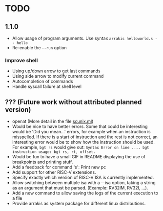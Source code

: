 # TODO

## 1.1.0

* Allow usage of program arguments. Use syntax `arrakis helloworld.s -- hello`
* Re-enable the `--run` option

### Improve shell

* Using up/down arrow to get last commands
* Using side arrow to modify current command
* Autocompletion of commands
* Handle syscall failure at shell level

## ??? (Future work without attributed planned version)

* openat (More detail in the file [scunix.ml](./arrakis/lib/syscall/scunix.ml))
* Would be nice to have better errors.
  Some that could be interesting would be 'Did you mean...' errors, for example
  when an instruction is misspelled.
  If there is a start of instruction and the rest is not correct, an interesting
  error would be to show how the instruction should be used.
  For example, ``bgt rs`` would give out:
  ``Syntax Error on line .... bgt instruction usage: bgt rs, rt, offset.``
* Would be fun to have a small GIF in README displaying the use of breakpoints
  and printing stuff.
* Add a feedback for command 's': Print new pc
* Add support for other RISC-V extensions.
* Specify exactly which version of RISC-V ISA is currently implemented.
* Allow switching between multiple isa with a --isa option, taking a string as
  an argument that must be parsed. (Example: RV32IM, RV32I, ...).
* Add a new command to allow saving the logs of the current execution to a file
* Provide arrakis as system package for different linux distributions.

